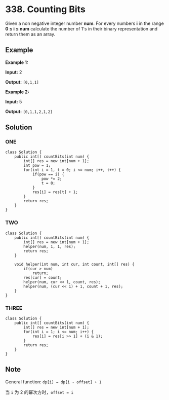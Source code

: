 # 338. Counting Bits

Given a non negative integer number **num**. For every numbers **i** in the range **0 ≤ i ≤ num** calculate the number of 1's in their binary representation and return them as an array.

## **Example**

**Example 1:**

**Input:** 2

**Output:** `[0,1,1]`

**Example 2:**

**Input:** 5

**Output:** `[0,1,1,2,1,2]`

## **Solution**

### ONE

    class Solution {
        public int[] countBits(int num) {
            int[] res = new int[num + 1];
            int pow = 1;
            for(int i = 1, t = 0; i <= num; i++, t++) {
                if(pow == i) {
                    pow *= 2;
                    t = 0;
                }
                res[i] = res[t] + 1;
            }
            return res;
        }
    }

### TWO

    class Solution {
        public int[] countBits(int num) {
            int[] res = new int[num + 1];
            helper(num, 1, 1, res);
            return res;
        }

        void helper(int num, int cur, int count, int[] res) {
            if(cur > num)
                return;
            res[cur] = count;
            helper(num, cur << 1, count, res);
            helper(num, (cur << 1) + 1, count + 1, res);
        }
    }
    
### THREE

    class Solution {
        public int[] countBits(int num) {
            int[] res = new int[num + 1];
            for(int i = 1; i <= num; i++) {
                res[i] = res[i >> 1] + (i & 1);
            }
            return res;
        }
    }

## **Note**

General function: `dp[i] = dp[i - offset] + 1`

当 `i` 为 2 的幂次方时，`offset = i`
